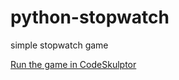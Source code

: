 # python-stopwatch
simple stopwatch game

[Run the game in CodeSkulptor](http://www.codeskulptor.org/#user40_GpQl46Vzhr_11.py)